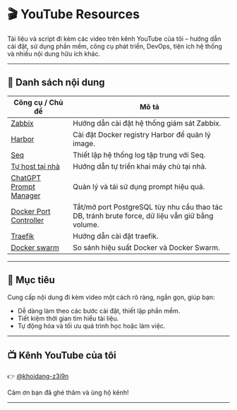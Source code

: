 # 🎬 YouTube Resources

Tài liệu và script đi kèm các video trên kênh YouTube của tôi – hướng dẫn cài đặt, sử dụng phần mềm, công cụ phát triển, DevOps, tiện ích hệ thống và nhiều nội dung hữu ích khác.

---

## 📂 Danh sách nội dung

| Công cụ / Chủ đề | Mô tả |
|------------------|-------|
| [Zabbix](./zabbix/README.md) | Hướng dẫn cài đặt hệ thống giám sát Zabbix. |
| [Harbor](./harbor/README.md) | Cài đặt Docker registry Harbor để quản lý image. |
| [Seq](./seq/README.md) | Thiết lập hệ thống log tập trung với Seq. |
| [Tự host tại nhà](./self-hosted-server/README.md) | Hướng dẫn tự triển khai máy chủ tại nhà. |
| [ChatGPT Prompt Manager](https://github.com/khoidang2110/chatgpt-prompt-manager) | Quản lý và tái sử dụng prompt hiệu quả. |
| [Docker Port Controller](./docker-port-controller/README.md) | Tắt/mở port PostgreSQL tùy nhu cầu thao tác DB, tránh brute force, dữ liệu vẫn giữ bằng volume. |
| [Traefik](./traefik/README.md) | Hướng dẫn cài đặt traefik. |
| [Docker swarm](./docker-swarm/readme.md) | So sánh hiệu suất Docker và Docker Swarm. |
---

## 🎯 Mục tiêu

Cung cấp nội dung đi kèm video một cách rõ ràng, ngắn gọn, giúp bạn:

- Dễ dàng làm theo các bước cài đặt, thiết lập phần mềm.
- Tiết kiệm thời gian tìm hiểu tài liệu.
- Tự động hóa và tối ưu quá trình học hoặc làm việc.

---

## 📺 Kênh YouTube của tôi

👉 [@khoidang-z3i9n](https://www.youtube.com/@khoidang-z3i9n)

Cảm ơn bạn đã ghé thăm và ủng hộ kênh!

---
